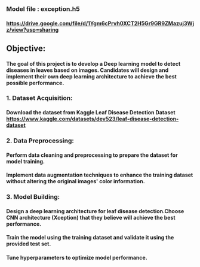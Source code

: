 
### Model file : exception.h5
#### https://drive.google.com/file/d/1Ygm6cPrvh0XCT2H5Gr9GR9ZMazuj3Wjz/view?usp=sharing


## Objective:
#### The goal of this project is to develop a Deep learning model to detect diseases in leaves based on images. Candidates will design and implement their own deep learning architecture to achieve the best possible performance.


### 1. Dataset Acquisition:
#### Download the dataset from Kaggle Leaf Disease Detection Dataset https://www.kaggle.com/datasets/dev523/leaf-disease-detection-dataset


### 2. Data Preprocessing:
####    Perform data cleaning and preprocessing to prepare the dataset for model training.
####    Implement data augmentation techniques to enhance the training dataset without altering the original images' color information.


### 3. Model Building:
#### Design a deep learning architecture for leaf disease detection.Choose CNN architecture (Xception) that they believe will achieve the best performance.
#### Train the model using the training dataset and validate it using the provided test set.
#### Tune hyperparameters to optimize model performance.
